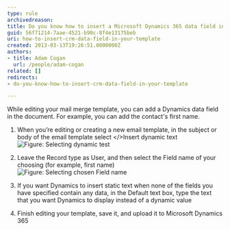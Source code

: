 ```yaml
---
type: rule
archivedreason: 
title: Do you know how to insert a Microsoft Dynamics 365 data field into your template?
guid: 56f71214-7aae-4521-b90c-8f4e13175beb
uri: how-to-insert-crm-data-field-in-your-template
created: 2013-03-13T19:26:51.0000000Z
authors:
- title: Adam Cogan
  url: /people/adam-cogan
related: []
redirects:
- do-you-know-how-to-insert-crm-data-field-in-your-template

---
```


While editing your mail merge template, you can add a Dynamics data field in the document. For example, you can add the contact's first name.

<!--endintro-->

1. When you’re editing or creating a new email template, in the subject or body of the email template select </>Insert dynamic text
  ![Figure: Selecting dynamic test](insert-data-field-1.png)

2. Leave the Record type as User, and then select the Field name of your choosing (for example, first name)
  ![Figure: Selecting chosen Field name](insert-data-field-2.png)

3. If you want Dynamics to insert static text when none of the fields you have specified contain any data, in the Default text box, type the text that you want Dynamics to display instead of a dynamic value

4. Finish editing your template, save it, and upload it to Microsoft Dynamics 365
